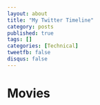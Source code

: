 ```yaml
---
layout: about
title: "My Twitter Timeline"
category: posts
published: true
tags: []
categories: [Technical]
tweetfb: false
disqus: false
---
```


# Movies
